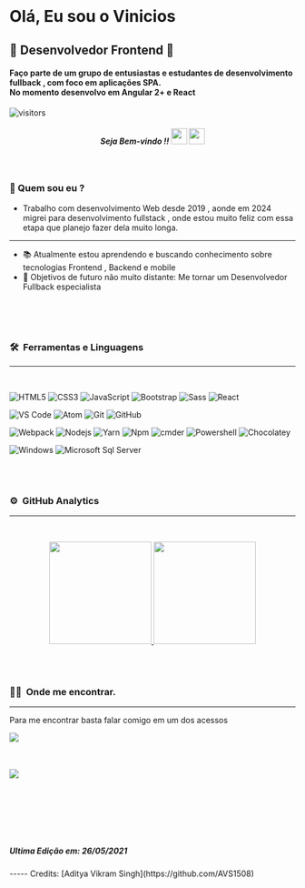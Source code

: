 
<br>
<h1 align="left">Olá, Eu sou o Vinicios</h1>
<h2 align="left"> 👨 Desenvolvedor Frontend 👨 </h2>
<h4 align="left">
  Faço parte de um grupo de entusiastas e estudantes de desenvolvimento fullback , com foco em aplicações SPA.<br>
  No momento desenvolvo em Angular 2+ e React 
  <br>
</h4>

![visitors](https://visitor-badge.laobi.icu/badge?page_id=viniciosbarbosa.viniciosbarbosa)

<h5 align="center"> Seja Bem-vindo !!   <img src="https://media.giphy.com/media/hvRJCLFzcasrR4ia7z/giphy.gif" width="28"> <img src="https://emojis.slackmojis.com/emojis/images/1531849430/4246/blob-sunglasses.gif?1531849430" width="28"/></h3> <h5>
<br>
  
### 🧔 Quem sou eu ?
- Trabalho com desenvolvimento Web desde 2019 , aonde em 2024 migrei para desenvolvimento fullstack , onde estou muito feliz com essa etapa que planejo fazer dela muito longa.

---
- 📚 Atualmente estou aprendendo e buscando conhecimento sobre tecnologias Frontend , Backend e mobile
- 💪 Objetivos de futuro não muito distante: Me tornar um Desenvolvedor Fullback especialista

<br>
<br>
<br>

### 🛠 &nbsp;Ferramentas e Linguagens 
---
<br>

![HTML5](https://img.shields.io/badge/-HTML5-%23E44D27?style=flat-square&logo=html5&logoColor=ffffff)
![CSS3](https://img.shields.io/badge/-CSS3-%231572B6?style=flat-square&logo=css3)
![JavaScript](https://img.shields.io/badge/-JavaScript-%23F7DF1C?style=flat-square&logo=javascript&logoColor=000000&labelColor=%23F7DF1C&color=%23FFCE5A)
![Bootstrap](https://img.shields.io/badge/-Bootstrap-563D7C?style=flat-square&logo=Bootstrap)
![Sass](https://img.shields.io/badge/-Sass-%23CC6699?style=flat-square&logo=sass&logoColor=ffffff)
![React](https://img.shields.io/badge/-React-61DAFB?style=flat-square&logo=react&logoColor=ffffff)

![VS Code](http://img.shields.io/badge/-VS%20Code-007ACC?style=flat-square&logo=visual-studio-code&logoColor=ffffff)
![Atom](https://img.shields.io/badge/-Atom-31df80?style=flat-square&logo=atom&logoColor=000000)
![Git](https://img.shields.io/badge/-Git-%23F05032?style=flat-square&logo=git&logoColor=%23ffffff)
![GitHub](https://img.shields.io/badge/-GitHub-181717?style=flat-square&logo=github)

![Webpack](https://img.shields.io/badge/-Webpack-ffffff?style=flat-square&logo=web-pack)
![Nodejs](https://img.shields.io/badge/-Nodejs-339933?style=flat-square&logo=Node.js&logoColor=ffffff)
![Yarn](https://img.shields.io/badge/-Yarn-ffffff?style=flat-square&logo=yarn)
![Npm](https://img.shields.io/badge/-npm-CB3837?style=flat-square&logo=npm)
![cmder](https://img.shields.io/badge/-cmder-181717?style=flat-square)
![Powershell](http://img.shields.io/badge/-Powershell-5391FE?style=flat-square&logo=powershell&logoColor=ffffff)
![Chocolatey](https://img.shields.io/badge/-Chocolatey-6a2d12?style=flat-square&logo=chocolatey)

![Windows](http://img.shields.io/badge/-Windows-0078D6?style=flat-square&logo=windows&logoColor=ffffff)
![Microsoft Sql Server](https://img.shields.io/badge/-Sql%20Server-CC2927?style=flat-square&logo=microsoft-sql-server&logoColor=ffffff)

<br>
<br>

### ⚙️ &nbsp;GitHub Analytics
---
<br>
<p align="center">
<a href="https://github.com/AVS1508">
  <img height="180em" src="https://github-readme-stats-eight-theta.vercel.app/api?username=viniciosbarbosa&show_icons=true&theme=algolia&include_all_commits=true&count_private=true"/>
  <img height="180em" src="https://github-readme-stats-eight-theta.vercel.app/api/top-langs/?username=viniciosbarbosa&layout=compact&langs_count=8&theme=algolia"/>
</a>
</p>

<br>
<br>

### 🤝🏻 &nbsp;Onde me encontrar.
---
<p> Para me encontrar basta falar comigo em um dos acessos </p>
<p align="left">
<a href="https://www.linkedin.com/in/viniciosbarbosaa/"><img src="https://img.shields.io/badge/-Vinicios%20Barbosa-0077B5?style=flat-square&logo=Linkedin&logoColor=white"/></a>



</p>

<br>
<br>

<img src="https://img.icons8.com/bubbles/100/000000/futurama-bender.png"/>
 



<br><br><br><br><br>
<h5>Ultima Edição em: 26/05/2021</h5>
-----
Credits: [Aditya Vikram Singh](https://github.com/AVS1508)
